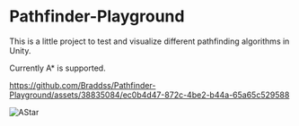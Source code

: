# Pathfinder-Playground

This is a little project to test and visualize different pathfinding algorithms in Unity.

Currently A* is supported.

https://github.com/Braddss/Pathfinder-Playground/assets/38835084/ec0b4d47-872c-4be2-b44a-65a65c529588

![AStar](https://github.com/Braddss/Pathfinder-Playground/assets/38835084/1e25bb8b-394c-4c34-bb13-138b9af65e16)


